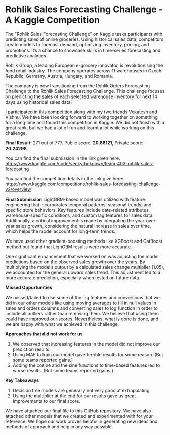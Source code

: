 # Rohlik Sales Forecasting Challenge - A Kaggle Competition
The "Rohlik Sales Forecasting Challenge" on Kaggle tasks participants with predicting sales of online groceries. Using historical sales data, competitors create models to forecast demand, optimizing inventory, pricing, and promotions. It’s a chance to showcase skills in time-series forecasting and predictive analytics.

Rohlik Group, a leading European e-grocery innovator, is revolutionising the food retail industry. The company operates across 11 warehouses in Czech Republic, Germany, Austria, Hungary, and Romania.

The company is now transitioning from the Rohlik Orders Forecasting Challenge to the Rohlik Sales Forecasting Challenge. This challenge focuses on predicting the sales of each selected warehouse inventory for next 14 days using historical sales data.

I participated in this competition along with my two friends Vekatesh and Vishnu. We have been looking forward to working together on something for a long time and found this competition in Kaggle.
We did not finish with a great rank, but we had a lot of fun and learnt a lot while working on this challenge.

**Final Result:** 271 out of 777. Public score: **20.86121**, Private score: **20.24298**.

You can find the final submission in the link given here: https://www.kaggle.com/code/venkytheknown/team-403-rohlik-sales-forecasting

You can find the competition details in the link give here: https://www.kaggle.com/competitions/rohlik-sales-forecasting-challenge-v2/overview

**Final Submission**
LightGBM-based model was utilized with feature engineering that incorporates temporal patterns, seasonal trends, and specific store behaviors. Key features include date-related attributes, warehouse-specific conditions, and custom lag features for sales data. Additionally, a critical improvement is made by integrating the year-over-year sales growth, considering the natural increase in sales over time, which helps the model account for long-term trends.

We have used other gradient-boosting methods like XGBoost and CatBoost method but found that LighGBM results were more accurate.

One significant enhancement that we worked on was adjusting the model predictions based on the observed sales growth over the years. By multiplying the model’s output by a calculated sales change multiplier (1.05), we accounted for the general upward sales trend. This adjustment led to a more accurate prediction, especially when tested on future data.

**Missed Oppurtunities**

We missed/failed to use some of the lag features and conversions that we did in our other models like using moving averages to fill in null values in sales and orders columns and converting sales to log function in order to include all outliers rather than removing them. We believe that using them could have improved our scores.
Nevertheless, what is done is done, and we are happy with what we achieved in this challenge.

**Approaches that did not work for us**

1. We observed that increasing features in the model did not improve our prediction results.
2. Using MAE to train our model gave terrible results for some reason. (But some teams reported gains.)
3. Adding the cosine and the sine functions to time-based features led to worse results. (But some teams reported gains.)

**Key Takeaways**

1. Decision tree models are generally not very good at extrapolating.
2. Using the multiplier at the end for our results gave us great improvements to our final score.

We have attached our final file to this GitHub repository. We have also attached other models that we created and experimented with for your reference.
We hope our work proves helpful in generating new ideas and methods of approach and help in any way possible.



